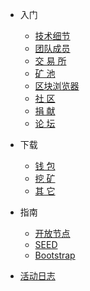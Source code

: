 * 入门

  * [技术细节](zh-cn/spec.md)
  * [团队成员](/zh-cn/team.md)
  * [交 易 所](zh-cn/exchange.md)
  * [矿  池](zh-cn/pools.md)
  * [区块浏览器](https://1explorer.sugarchain.org/)
  * [社  区](zh-cn/community.md)
  * [捐  献](zh-cn/donations.md)
  * [论  坛](https://forum.sugarchain.org/)

* 下载

  * [钱  包](zh-cn/wallet.md)
  * [挖  矿](zh-cn/mining.md)
  * [其  它](zh-cn/download-other.md)

* 指南

  * [开放节点](zh-cn/opennode.md)
  * [SEED](zh-cn/seed.md)
  * [Bootstrap](zh-cn/bootstrap.md)

* [活动日志](zh-cn/activity-log.md)

